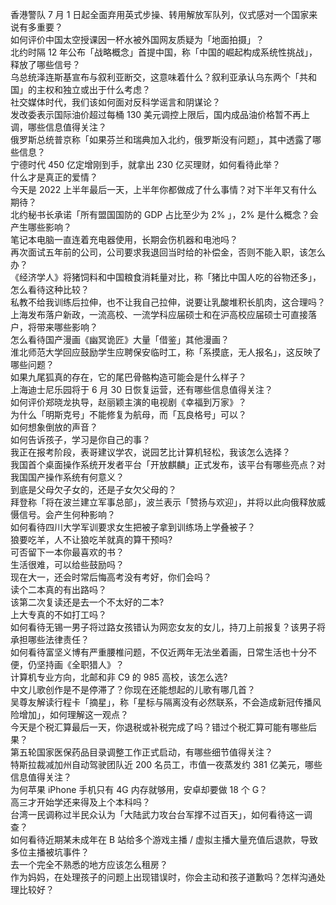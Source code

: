 香港警队 7 月 1 日起全面弃用英式步操、转用解放军队列，仪式感对一个国家来说有多重要？  
如何评价中国太空授课因一杯水被外国网友质疑为「地面拍摄」？  
北约时隔 12 年公布「战略概念」首提中国，称「中国的崛起构成系统性挑战」，释放了哪些信号？  
乌总统泽连斯基宣布与叙利亚断交，这意味着什么？叙利亚承认乌东两个「共和国」的主权和独立或出于什么考虑？  
社交媒体时代，我们该如何面对反科学谣言和阴谋论？  
发改委表示国际油价超过每桶 130 美元调控上限后，国内成品油价格暂不再上调，哪些信息值得关注？  
俄罗斯总统普京称「如果芬兰和瑞典加入北约，俄罗斯没有问题」，其中透露了哪些信息？  
宁德时代 450 亿定增刚到手，就拿出 230 亿买理财，如何看待此举？  
什么才是真正的爱情？  
今天是 2022 上半年最后一天，上半年你都做成了什么事情？对下半年又有什么期待？  
北约秘书长承诺「所有盟国国防的 GDP 占比至少为 2% 」，2% 是什么概念？会产生哪些影响？  
笔记本电脑一直连着充电器使用，长期会伤机器和电池吗？  
再次面试五年前的公司，公司要求我退回当时给的补偿金，否则不能入职，该怎么办？  
《经济学人》将猪饲料和中国粮食消耗量对比，称「猪比中国人吃的谷物还多」，怎么看待这种比较？  
私教不给我训练后拉伸，也不让我自己拉伸，说要让乳酸堆积长肌肉，这合理吗？  
上海发布落户新政，一流高校、一流学科应届硕士和在沪高校应届硕士可直接落户，将带来哪些影响？  
怎么看待国产漫画《幽冥诡匠》大量「借鉴」其他漫画？  
淮北师范大学回应鼓励学生应聘保安临时工，称「系摸底，无人报名」，这反映了哪些问题？  
如果九尾狐真的存在，它的尾巴骨骼构造可能会是什么样子？  
上海迪士尼乐园将于 6 月 30 日恢复运营，还有哪些信息值得关注？  
如何评价郑晓龙执导，赵丽颖主演的电视剧《幸福到万家》？  
为什么「明斯克号」不能修复为航母，而「瓦良格号」可以？  
如何想象倒放的声音？  
如何告诉孩子，学习是你自己的事？  
我正在报考阶段，表哥建议学农，说园艺比计算机轻松，我该怎么选择？  
我国首个桌面操作系统开发者平台「开放麒麟」正式发布，该平台有哪些亮点？对我国国产操作系统有何意义？  
到底是父母欠子女的，还是子女欠父母的？  
拜登称「将在波兰建立军事总部」，波兰表示「赞扬与欢迎」，并将以此向俄释放威慑信号。会产生何种影响？  
如何看待四川大学军训要求女生把被子拿到训练场上学叠被子？  
狼要吃羊，人不让狼吃羊就真的算干预吗?  
可否留下一本你最喜欢的书？  
生活很难，可以给些鼓励吗？  
现在大一，还会时常后悔高考没有考好，你们会吗？  
读个二本真的有出路吗？  
该第二次复读还是去一个不太好的二本?  
上大专真的不如打工吗？  
如何看待无锡一男子将过路女孩错认为网恋女友的女儿，持刀上前报复？该男子将承担哪些法律责任？  
如何看待富坚义博有严重腰椎问题，不仅近两年无法坐着画，日常生活也十分不便，仍坚持画《全职猎人》？  
计算机专业方向，北邮和非 C9  的 985 高校，该怎么选?  
中文儿歌创作是不是停滞了？你现在还能想起的儿歌有哪几首？  
吴尊友解读行程卡「摘星」，称「星标与隔离没有必然联系，不会造成新冠传播风险增加」，如何理解这一观点？  
今天是个税汇算最后一天，你退税或补税完成了吗？错过个税汇算可能有哪些后果？  
第五轮国家医保药品目录调整工作正式启动，有哪些细节值得关注？  
特斯拉裁减加州自动驾驶团队近 200 名员工，市值一夜蒸发约 381 亿美元，哪些信息值得关注？  
为何苹果  iPhone 手机只有 4G 内存就够用，安卓却要做 18 个 G？  
高三才开始学还来得及上个本科吗？  
台湾一民调称过半民众认为「大陆武力攻台台军撑不过百天」，如何看待这一调查？  
如何看待近期某未成年在 B 站给多个游戏主播 / 虚拟主播大量充值后退款，导致多位主播被坑事件？  
去一个完全不熟悉的地方应该怎么租房？  
作为妈妈，在处理孩子的问题上出现错误时，你会主动和孩子道歉吗？怎样沟通处理比较好？  
